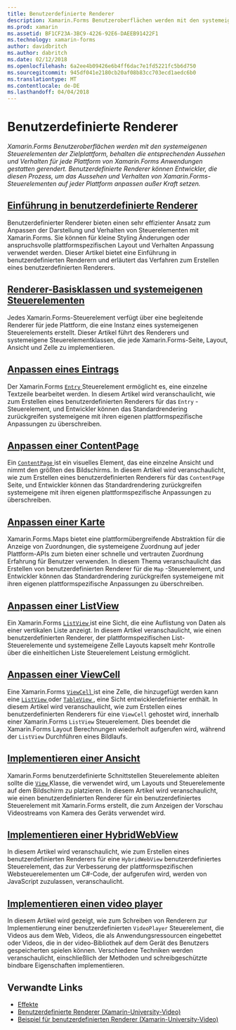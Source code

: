 ```yaml
---
title: Benutzerdefinierte Renderer
description: Xamarin.Forms Benutzeroberflächen werden mit den systemeigenen Steuerelementen der Zielplattform, behalten die entsprechenden Aussehen und Verhalten für jede Plattform von Xamarin.Forms Anwendungen gestatten gerendert. Benutzerdefinierte Renderer können Entwickler, die diesen Prozess, um das Aussehen und Verhalten von Xamarin.Forms-Steuerelementen auf jeder Plattform anpassen außer Kraft setzen.
ms.prod: xamarin
ms.assetid: BF1CF23A-3BC9-4226-92E6-DAEEB91422F1
ms.technology: xamarin-forms
author: davidbritch
ms.author: dabritch
ms.date: 02/12/2018
ms.openlocfilehash: 6a2ee4b09426e6b4ff6dac7e1fd5221fc5b6d750
ms.sourcegitcommit: 945df041e2180cb20af08b83cc703ecd1aedc6b0
ms.translationtype: MT
ms.contentlocale: de-DE
ms.lasthandoff: 04/04/2018
---
```

# <a name="custom-renderers"></a>Benutzerdefinierte Renderer

_Xamarin.Forms Benutzeroberflächen werden mit den systemeigenen Steuerelementen der Zielplattform, behalten die entsprechenden Aussehen und Verhalten für jede Plattform von Xamarin.Forms Anwendungen gestatten gerendert. Benutzerdefinierte Renderer können Entwickler, die diesen Prozess, um das Aussehen und Verhalten von Xamarin.Forms-Steuerelementen auf jeder Plattform anpassen außer Kraft setzen._

## <a name="introduction-to-custom-renderersintroductionmd"></a>[Einführung in benutzerdefinierte Renderer](introduction.md)

Benutzerdefinierter Renderer bieten einen sehr effizienter Ansatz zum Anpassen der Darstellung und Verhalten von Steuerelementen mit Xamarin.Forms. Sie können für kleine Styling Änderungen oder anspruchsvolle plattformspezifischen Layout und Verhalten Anpassung verwendet werden. Dieser Artikel bietet eine Einführung in benutzerdefinierten Renderern und erläutert das Verfahren zum Erstellen eines benutzerdefinierten Renderers.

## <a name="renderer-base-classes-and-native-controlsrenderersmd"></a>[Renderer-Basisklassen und systemeigenen Steuerelementen](renderers.md)

Jedes Xamarin.Forms-Steuerelement verfügt über eine begleitende Renderer für jede Plattform, die eine Instanz eines systemeigenen Steuerelements erstellt. Dieser Artikel führt des Renderers und systemeigene Steuerelementklassen, die jede Xamarin.Forms-Seite, Layout, Ansicht und Zelle zu implementieren.

## <a name="customizing-an-entryentrymd"></a>[Anpassen eines Eintrags](entry.md)

Der Xamarin.Forms [ `Entry` ](https://developer.xamarin.com/api/type/Xamarin.Forms.Entry/) Steuerelement ermöglicht es, eine einzelne Textzeile bearbeitet werden. In diesem Artikel wird veranschaulicht, wie zum Erstellen eines benutzerdefinierten Renderers für das `Entry` -Steuerelement, und Entwickler können das Standardrendering zurückgreifen systemeigene mit ihren eigenen plattformspezifische Anpassungen zu überschreiben.

## <a name="customizing-a-contentpagecontentpagemd"></a>[Anpassen einer ContentPage](contentpage.md)

Ein [ `ContentPage` ](https://developer.xamarin.com/api/type/Xamarin.Forms.ContentPage/) ist ein visuelles Element, das eine einzelne Ansicht und nimmt den größten des Bildschirms. In diesem Artikel wird veranschaulicht, wie zum Erstellen eines benutzerdefinierten Renderers für das `ContentPage` Seite, und Entwickler können das Standardrendering zurückgreifen systemeigene mit ihren eigenen plattformspezifische Anpassungen zu überschreiben.

## <a name="customizing-a-mapmapindexmd"></a>[Anpassen einer Karte](map/index.md)

Xamarin.Forms.Maps bietet eine plattformübergreifende Abstraktion für die Anzeige von Zuordnungen, die systemeigene Zuordnung auf jeder Plattform-APIs zum bieten einer schnelle und vertrauten Zuordnung Erfahrung für Benutzer verwenden. In diesem Thema veranschaulicht das Erstellen von benutzerdefinierten Renderer für die `Map` -Steuerelement, und Entwickler können das Standardrendering zurückgreifen systemeigene mit ihren eigenen plattformspezifische Anpassungen zu überschreiben.

## <a name="customizing-a-listviewlistviewmd"></a>[Anpassen einer ListView](listview.md)

Ein Xamarin.Forms [ `ListView` ](https://developer.xamarin.com/api/type/Xamarin.Forms.ListView/) ist eine Sicht, die eine Auflistung von Daten als einer vertikalen Liste anzeigt. In diesem Artikel veranschaulicht, wie einen benutzerdefinierten Renderer, der plattformspezifischen List-Steuerelemente und systemeigene Zelle Layouts kapselt mehr Kontrolle über die einheitlichen Liste Steuerelement Leistung ermöglicht.

## <a name="customizing-a-viewcellviewcellmd"></a>[Anpassen einer ViewCell](viewcell.md)

Eine Xamarin.Forms [ `ViewCell` ](https://developer.xamarin.com/api/type/Xamarin.Forms.ViewCell/) ist eine Zelle, die hinzugefügt werden kann eine [ `ListView` ](https://developer.xamarin.com/api/type/Xamarin.Forms.ListView/) oder [ `TableView` ](https://developer.xamarin.com/api/type/Xamarin.Forms.TableView/), eine Sicht entwicklerdefinierter enthält. In diesem Artikel wird veranschaulicht, wie zum Erstellen eines benutzerdefinierten Renderers für eine `ViewCell` gehostet wird, innerhalb einer Xamarin.Forms `ListView` Steuerelement. Dies beendet die Xamarin.Forms Layout Berechnungen wiederholt aufgerufen wird, während der `ListView` Durchführen eines Bildlaufs.

## <a name="implementing-a-viewviewmd"></a>[Implementieren einer Ansicht](view.md)

Xamarin.Forms benutzerdefinierte Schnittstellen Steuerelemente ableiten sollte die [ `View` ](https://developer.xamarin.com/api/type/Xamarin.Forms.View/) Klasse, die verwendet wird, um Layouts und Steuerelemente auf dem Bildschirm zu platzieren. In diesem Artikel wird veranschaulicht, wie einen benutzerdefinierten Renderer für ein benutzerdefiniertes Steuerelement mit Xamarin.Forms erstellt, die zum Anzeigen der Vorschau Videostreams von Kamera des Geräts verwendet wird.

## <a name="implementing-a-hybridwebviewhybridwebviewmd"></a>[Implementieren einer HybridWebView](hybridwebview.md)

In diesem Artikel wird veranschaulicht, wie zum Erstellen eines benutzerdefinierten Renderers für eine `HybridWebView` benutzerdefiniertes Steuerelement, das zur Verbesserung der plattformspezifischen Websteuerelementen um C#-Code, der aufgerufen wird, werden von JavaScript zuzulassen, veranschaulicht.

## <a name="implementing-a-video-playervideo-playerindexmd"></a>[Implementieren einen video player](video-player/index.md)

In diesem Artikel wird gezeigt, wie zum Schreiben von Renderern zur Implementierung einer benutzerdefinierten `VideoPlayer` Steuerelement, die Videos aus dem Web, Videos, die als Anwendungsressourcen eingebettet oder Videos, die in der video-Bibliothek auf dem Gerät des Benutzers gespeicherten spielen können. Verschiedene Techniken werden veranschaulicht, einschließlich der Methoden und schreibgeschützte bindbare Eigenschaften implementieren. 


## <a name="related-links"></a>Verwandte Links

- [Effekte](~/xamarin-forms/app-fundamentals/effects/index.md)
- [Benutzerdefinierte Renderer (Xamarin-University-Video)](https://developer.xamarin.com/videos/cross-platform/xamarinforms-custom-renderers/)
- [Beispiel für benutzerdefinierten Renderer (Xamarin-University-Video)](http://bit.ly/xf-customrenderer)
